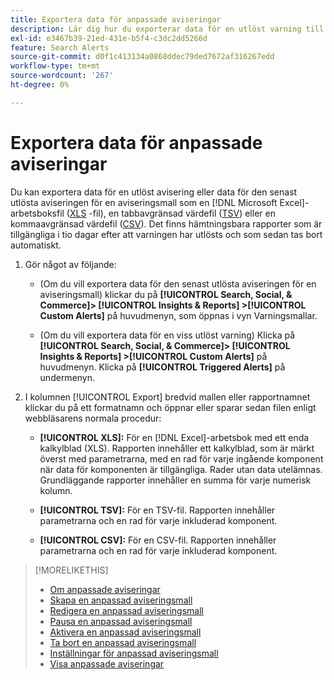 ```yaml
---
title: Exportera data för anpassade aviseringar
description: Lär dig hur du exporterar data för en utlöst varning till en fil.
exl-id: e3467b39-21ed-431e-b5f4-c3dc2dd5266d
feature: Search Alerts
source-git-commit: d0f1c413134a0868ddec79ded7672af316267edd
workflow-type: tm+mt
source-wordcount: '267'
ht-degree: 0%

---
```


# Exportera data för anpassade aviseringar

Du kan exportera data för en utlöst avisering eller data för den senast utlösta aviseringen för en aviseringsmall som en [!DNL Microsoft Excel]-arbetsboksfil ([XLS](/help/search-social-commerce/glossary.md#w-x) -fil), en tabbavgränsad värdefil ([TSV](/help/search-social-commerce/glossary.md#s-t)) eller en kommaavgränsad värdefil ([CSV](/help/search-social-commerce/glossary.md#c-d)). Det finns hämtningsbara rapporter som är tillgängliga i tio dagar efter att varningen har utlösts och som sedan tas bort automatiskt.

1. Gör något av följande:

   * (Om du vill exportera data för den senast utlösta aviseringen för en aviseringsmall) klickar du på **[!UICONTROL Search, Social, & Commerce]> [!UICONTROL Insights & Reports] >[!UICONTROL Custom Alerts]** på huvudmenyn, som öppnas i vyn Varningsmallar.

   * (Om du vill exportera data för en viss utlöst varning) Klicka på **[!UICONTROL Search, Social, & Commerce]> [!UICONTROL Insights & Reports] >[!UICONTROL Custom Alerts]** på huvudmenyn. Klicka på **[!UICONTROL Triggered Alerts]** på undermenyn.

1. I kolumnen [!UICONTROL Export] bredvid mallen eller rapportnamnet klickar du på ett formatnamn och öppnar eller sparar sedan filen enligt webbläsarens normala procedur:

   * **[!UICONTROL XLS]:** För en [!DNL Excel]-arbetsbok med ett enda kalkylblad (XLS). Rapporten innehåller ett kalkylblad, som är märkt överst med parametrarna, med en rad för varje ingående komponent när data för komponenten är tillgängliga. Rader utan data utelämnas. Grundläggande rapporter innehåller en summa för varje numerisk kolumn.

   * **[!UICONTROL TSV]:** För en TSV-fil. Rapporten innehåller parametrarna och en rad för varje inkluderad komponent.

   * **[!UICONTROL CSV]:** För en CSV-fil. Rapporten innehåller parametrarna och en rad för varje inkluderad komponent.

>[!MORELIKETHIS]
>
>* [Om anpassade aviseringar](alert-about.md)
>* [Skapa en anpassad aviseringsmall](alert-template-create.md)
>* [Redigera en anpassad aviseringsmall](alert-template-edit.md)
>* [Pausa en anpassad aviseringsmall](alert-template-pause.md)
>* [Aktivera en anpassad aviseringsmall](alert-template-activate.md)
>* [Ta bort en anpassad aviseringsmall](alert-template-delete.md)
>* [Inställningar för anpassad aviseringsmall](alert-template-settings.md)
>* [Visa anpassade aviseringar](alert-view.md)
